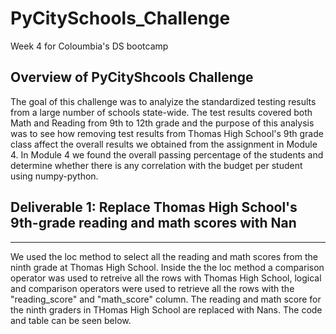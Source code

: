 # PyCitySchools_Challenge
Week 4 for Coloumbia's DS bootcamp
## Overview of PyCityShcools Challenge
The goal of this challenge was to analyize the standardized testing results from a large number of schools state-wide. The test results covered both Math and Reading from 9th to 12th grade and the purpose of this analysis was to see how removing test results from Thomas High School's 9th grade class affect the overall results we obtained from the assignment in Module 4. In Module 4 we found the overall passing percentage of the students and determine whether there is any correlation with the budget per student using numpy-python.


## Deliverable 1: Replace Thomas High School's 9th-grade reading and math scores with Nan
---
We used the loc method to select all the reading and math scores from the ninth grade at Thomas High School. Inside the the loc method a comparison operator was used to retreive all the rows with Thomas High School, logical and comparison operators were used to retrieve all the rows with the "reading_score" and "math_score" column. The reading and math score for the ninth graders in THomas High School are replaced with Nans. The code and table can be seen below. 
